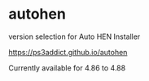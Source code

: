 # autohen
version selection for Auto HEN Installer

https://ps3addict.github.io/autohen

Currently available for 4.86 to 4.88

